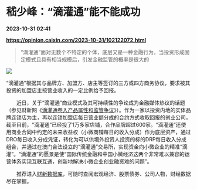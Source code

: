 # 嵇少峰：“滴灌通”能不能成功

**2023-10-31 02:41**

**https://opinion.caixin.com/2023-10-31/102122072.html**

> “滴灌通”面对无数个不特定的个体，底层又是一种金融行为，当投资形成固定模式且具有相当规模后，引发金融监管的概率是很大的

  

![](https://img.caixin.com/2023-10-31/169871970503451_840_560.jpg)

“滴灌通”根据其与品牌方、加盟方、店主等签订的三方或四方商务协议，要求被其投资的加盟店主按营业收入的一定比例给予回报。

  

　　近日，关于“滴灌通”商业模式及其可持续性的争论成为金融媒体热议的话题（参见财新网《[滴灌通卷入产品属性和监管争议](https://finance.caixin.com/2023-10-26/102120602.html)》）。作为一家以投资内地的实体品牌连锁店为主，再以连锁加盟店每日营业额分成的合约方式收取回报的创业公司，截至目前，“滴灌通”已经投了1万多家店铺，合作品牌超过600家。“滴灌通”还使用商业合同中约定的未来收益权（小微商铺每日的收入分成）作为底层资产，通过DRO每日收入分成凭证，转化为可以供境外投资人投资的标的DRP每日收入分成组合，并通过在澳门合法设立的“滴灌通”交易所，实现资金向小微企业的精准“滴灌”。“滴灌通”的愿景是使“国际传统金融和中国小微经济这两个非常难以兼容的运营体系实现互联互通，创新地解决小微企业创业融资难的问题”。

　　推荐进入[财新数据库](https://cxdata.caixin.com/index)，可随时查阅宏观经济、股票债券、公司人物，财经数据尽在掌握。